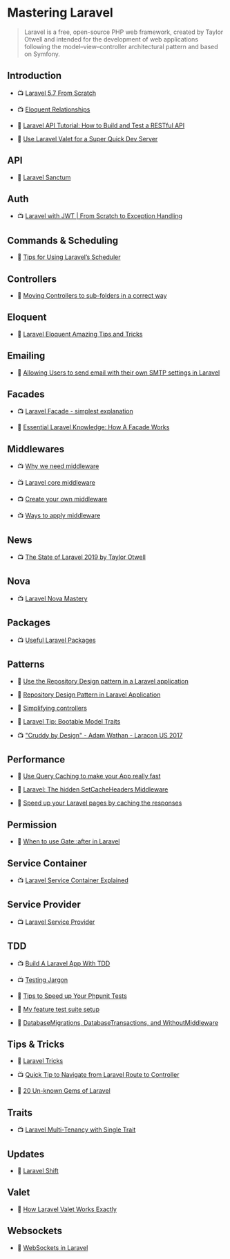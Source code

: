 # Mastering Laravel

> Laravel is a free, open-source PHP web framework, created by Taylor Otwell and intended for the development of web applications following the model–view–controller architectural pattern and based on Symfony.

## Introduction

- 📺 [Laravel 5.7 From Scratch](https://laracasts.com/series/laravel-from-scratch-2018)

- 📺 [Eloquent Relationships](https://laracasts.com/series/eloquent-relationships)

- 📖 [Laravel API Tutorial: How to Build and Test a RESTful API](https://www.toptal.com/laravel/restful-laravel-api-tutorial)

- 📖 [Use Laravel Valet for a Super Quick Dev Server](https://scotch.io/tutorials/use-laravel-valet-for-a-super-quick-dev-server)

## API

- 📖 [Laravel Sanctum](https://laravel.com/docs/master/sanctum)

## Auth

- 📺 [Laravel with JWT | From Scratch to Exception Handling](https://www.youtube.com/watch?v=l201RSQ7Ti4)

## Commands & Scheduling

- 📖 [Tips for Using Laravel’s Scheduler](https://laravel-news.com/tips-for-using-laravels-scheduler)

## Controllers

- 📖 [Moving Controllers to sub-folders in a correct way](https://laraveldaily.com/moving-controllers-to-sub-folders-in-a-correct-way/)

## Eloquent

- 📖 [Laravel Eloquent Amazing Tips and Tricks](https://medium.com/@advanceidea/laravel-eloquent-tips-894bc104cb98)

## Emailing

- 📖 [Allowing Users to send email with their own SMTP settings in Laravel](https://laravel-news.com/allowing-users-to-send-email-with-their-own-smtp-settings-in-laravel)

## Facades

- 📺 [Laravel Facade - simplest explanation](https://www.youtube.com/watch?v=zD2VJhOdI5c)

- 📖 [Essential Laravel Knowledge: How A Facade Works](https://calebporzio.com/essential-laravel-knowledge-how-a-facade-work/)

## Middlewares

- 📺 [Why we need middleware](https://www.youtube.com/watch?v=2pPxHrPrvfA)

- 📺 [Laravel core middleware](https://www.youtube.com/watch?v=kXLKPLR_W_0)

- 📺 [Create your own middleware](https://www.youtube.com/watch?v=YHn7EvfVJ44)

- 📺 [Ways to apply middleware](https://www.youtube.com/watch?v=PC_YT--gPzg)

## News

- 📺 [The State of Laravel 2019 by Taylor Otwell](https://www.youtube.com/watch?v=Hfgcg09srSo)

## Nova

- 📺 [Laravel Nova Mastery](https://laracasts.com/series/laravel-nova-mastery)

## Packages

- 📺 [Useful Laravel Packages](https://codewithdre.com/useful-laravel-packages)

## Patterns

- 📖 [Use the Repository Design pattern in a Laravel application](https://medium.com/employbl/use-the-repository-design-pattern-in-a-laravel-application-13f0b46a3dce)

- 📖 [Repository Design Pattern in Laravel Application](https://medium.com/@shishirthedev/repository-design-pattern-in-laravel-application-f474798f53ec)

- 📖 [Simplifying controllers](https://murze.be/simplifying-controllers)

- 📖 [Laravel Tip: Bootable Model Traits](https://tighten.co/blog/laravel-tip-bootable-model-traits)

- 📺 ["Cruddy by Design" - Adam Wathan - Laracon US 2017](https://www.youtube.com/watch?v=MF0jFKvS4SI)

## Performance

- 📖 [Use Query Caching to make your App really fast](https://kovah.me/en/n7hs3x-laravel-5-use-query-caching-to-make-your-app-really-fast/)

- 📖 [Laravel: The hidden SetCacheHeaders Middleware](https://itnext.io/laravel-the-hidden-setcacheheaders-middleware-4cd594ba462f)

- 📖 [Speed up your Laravel pages by caching the responses](https://jeffochoa.me/speed-up-your-laravel-pages-by-caching-the-responses)

## Permission

- 📖 [When to use Gate::after in Laravel](https://murze.be/when-to-use-gateafter-in-laravel)

## Service Container

- 📺 [Laravel Service Container Explained](https://www.youtube.com/watch?v=PGVqkEZiUoc)

## Service Provider

- 📺 [Laravel Service Provider](https://www.youtube.com/watch?v=1AxQNDOJTBw)

## TDD

- 📺 [Build A Laravel App With TDD](https://laracasts.com/series/build-a-laravel-app-with-tdd)

- 📺 [Testing Jargon](https://laracasts.com/series/testing-jargon)

- 📖 [Tips to Speed up Your Phpunit Tests](https://laravel-news.com/tips-to-speed-up-phpunit-tests)

- 📖 [My feature test suite setup](https://timacdonald.me/my-feature-test-suite-setup)

- 📖 [DatabaseMigrations, DatabaseTransactions, and WithoutMiddleware](https://mattstauffer.com/blog/better-integration-testing-in-laravel-5.1-databasemigrations-databasetransactions-and-withoutmiddleware/)

## Tips & Tricks

- 🧠 [Laravel Tricks](https://laravel-tricks.com/)

- 📺 [Quick Tip to Navigate from Laravel Route to Controller](https://www.youtube.com/watch?v=-zxzRwbdhR8)

- 📖 [20 Un-known Gems of Laravel](https://meramustaqbil.com/2019/03/23/20-un-known-gems-of-laravel/)

## Traits

- 📺 [Laravel Multi-Tenancy with Single Trait](https://www.youtube.com/watch?v=nCiNqboYFVQ)

## Updates

- 📖 [Laravel Shift](https://laravelshift.com/)

## Valet

- 📖 [How Laravel Valet Works Exactly](https://deliciousbrains.com/how-laravel-valet-works-exactly/)

## Websockets

- 📖 [WebSockets in Laravel](https://johnbraun.blog/posts/websockets-in-laravel)
